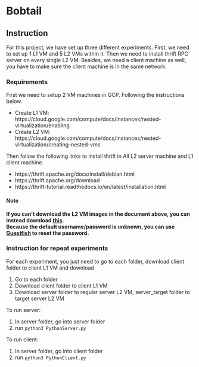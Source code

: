 # Bobtail
<h2>
  Instruction
</h2>
<p>For this project, we have set up three different experiments. First, we need to set up 1 L1 VM and 5 L2 VMs within it. Then we need to install thrift RPC server on every single L2 VM. Besides, we need a client machine as well, you have to make sure the client machine is in the same network.</p>
<h3>
  Requirements
</h3>
First we need to setup 2 VM machines in GCP. Following the instructions below.
<ul>
  <li>Create L1 VM: https://cloud.google.com/compute/docs/instances/nested-virtualization/enabling</li>
  <li>Create L2 VM: https://cloud.google.com/compute/docs/instances/nested-virtualization/creating-nested-vms</li>
</ul>
Then follow the following links to install thrift in All L2 server machine and L1 client machine.
<ul>
  <li>https://thrift.apache.org/docs/install/debian.html</li>
  <li>https://thrift.apache.org/download</li>
  <li>https://thrift-tutorial.readthedocs.io/en/latest/installation.html</li>
</ul>




<h4>Note</h4>
<b>If you can't download the L2 VM images in the document above, you can instead download <a href="https://cloud.debian.org/images/cloud/bullseye/latest/debian-11-generic-amd64.qcow2">this</a>.</b>
<br>
<b>Because the default username/password is unknown, you can use <a href="https://freelinuxtutorials.com/fixing-kvm-guest-virsh-console-hangs-at-escape-character/">Guestfish</a> to reset the password.</b>

<h3>
  Instruction for repeat experiments
</h3>
For each experiment, you just need to go to each folder, download client folder to client L1 VM and download
<ol>
  <li>Go to each folder</li>
  <li>Download client folder to client L1 VM</li>
  <li>Download server folder to regular server L2 VM, server_target folder to target server L2 VM</li>
</ol>
To run server:
<ol>
  <li>In server folder, go into server folder</li>
  <li>run <code>python3 PythonServer.py</code></li>
</ol>
To run client:
<ol>
  <li>In server folder, go into client folder</li>
  <li>run <code>python3 PythonClient.py</code></li>
</ol>
